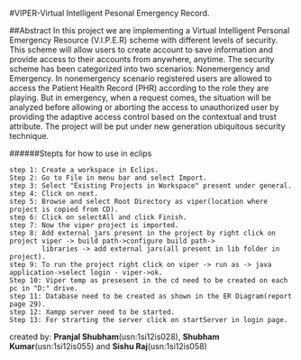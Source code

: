 #VIPER-Virtual Intelligent Pesonal Emergency Record.


##Abstract
In this project we are implementing a Virtual Intelligent Personal Emergency Resource (V.I.P.E.R) scheme with different levels of security. This scheme will allow users to create account to save information and provide access to their accounts from anywhere, anytime. The security scheme has been categorized into two scenarios: Nonemergency and Emergency. In nonemergency scenario registered users are allowed to access the Patient Health Record (PHR) according to the role they are playing. But in emergency, when a request comes, the situation will be analyzed before allowing or aborting the access to unauthorized user by providing the adaptive access control based on the contextual and trust attribute. The project will be put under new generation ubiquitous security technique.


######Stepts for how to use in eclips
```
step 1: Create a workspace in Eclips.
Step 2: Go to File in menu bar and select Import.
step 3: Select "Existing Projects in Workspace" present under general.
step 4: Click on next. 
step 5: Browse and select Root Directory as viper(location where project is copied from CD).
step 6: Click on selectAll and click Finish.
step 7: Now the viper project is imported.
step 8: Add external jars present in the project by right click on project viper -> build path->configure build path-> 	
        libraries -> add external jars(all present in lib folder in project).
step 9: To run the project right click on viper -> run as -> java application->select login - viper->ok.
Step 10: Viper temp as presesent in the cd need to be created on each pc in "D:" drive.
step 11: Database need to be created as shown in the ER Diagram(report page 29).
step 12: Xampp server need to be started.
Step 13: For strarting the server click on startServer in login page.
```

created by: **Pranjal Shubham**(usn:1si12is028), **Shubham Kumar**(usn:1si12is055) and **Sishu Raj**(usn:1si12is058)
